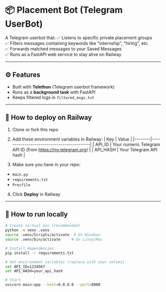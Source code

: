 # 📦 Placement Bot (Telegram UserBot)

A Telegram userbot that:
✅ Listens to specific private placement groups  
✅ Filters messages containing keywords like "internship", "hiring", etc.  
✅ Forwards matched messages to your Saved Messages  
✅ Runs as a FastAPI web service to stay alive on Railway

---

## ⚙️ Features
- Built with **Telethon** (Telegram userbot framework)
- Runs as a **background task** with FastAPI
- Keeps filtered logs in `filtered_msgs.txt`

---

## 🚀 How to deploy on Railway

1. Clone or fork this repo
2. Add these environment variables in Railway:
   | Key      | Value                                    |
   |--------|-------------------------------------------|
   | API_ID | Your numeric Telegram API ID (from https://my.telegram.org) |
   | API_HASH | Your Telegram API hash                   |

3. Make sure you have in your repo:
- `main.py`
- `requirements.txt`
- `Procfile`

4. Click **Deploy** in Railway

---

## 🧪 How to run locally

```bash
# Create virtual env (recommended)
python -m venv .venv
source .venv/Scripts/activate  # On Windows
source .venv/bin/activate     # On Linux/Mac

# Install dependencies
pip install -r requirements.txt

# Set environment variables (replace with your values)
set API_ID=1234567
set API_HASH=your_api_hash

# Start
uvicorn main:app --host=0.0.0.0 --port=8000
